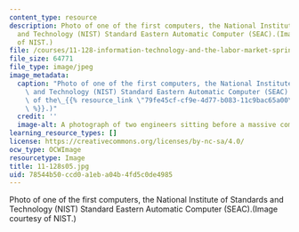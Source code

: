 ```yaml
---
content_type: resource
description: Photo of one of the first computers, the National Institute of Standards
  and Technology (NIST) Standard Eastern Automatic Computer (SEAC).(Image courtesy
  of NIST.)
file: /courses/11-128-information-technology-and-the-labor-market-spring-2005/78544b50ccd0a1eba04b4fd5c0de4985_11-128s05.jpg
file_size: 64771
file_type: image/jpeg
image_metadata:
  caption: "Photo of one of the first computers, the National Institute of Standards\
    \ and Technology (NIST) Standard Eastern Automatic Computer (SEAC). (Image courtesy\
    \ of the\_{{% resource_link \"79fe45cf-cf9e-4d77-b083-11c9bac65a00\" \"NIST\"\
    \ %}}.)"
  credit: ''
  image-alt: A photograph of two engineers sitting before a massive computer.
learning_resource_types: []
license: https://creativecommons.org/licenses/by-nc-sa/4.0/
ocw_type: OCWImage
resourcetype: Image
title: 11-128s05.jpg
uid: 78544b50-ccd0-a1eb-a04b-4fd5c0de4985
---
```

Photo of one of the first computers, the National Institute of Standards and Technology (NIST) Standard Eastern Automatic Computer (SEAC).(Image courtesy of NIST.)